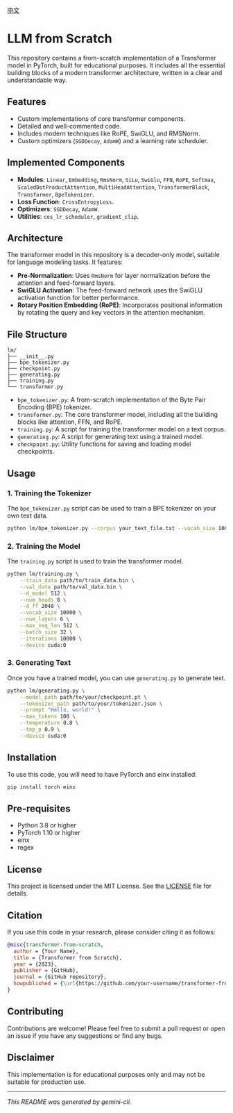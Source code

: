 [中文](./README_cn.md)

# LLM from Scratch

This repository contains a from-scratch implementation of a Transformer model in PyTorch, built for educational purposes. It includes all the essential building blocks of a modern transformer architecture, written in a clear and understandable way.

## Features

* Custom implementations of core transformer components.
* Detailed and well-commented code.
* Includes modern techniques like RoPE, SwiGLU, and RMSNorm.
* Custom optimizers (`SGDDecay`, `AdamW`) and a learning rate scheduler.

## Implemented Components

* **Modules**: `Linear`, `Embedding`, `RmsNorm`, `SiLu`, `SwiGlu`, `FFN`, `RoPE`, `Softmax`, `ScaledDotProductAttention`, `MultiHeadAttention`, `TransformerBlock`, `Transformer`, `BpeTokenizer`.
* **Loss Function**: `CrossEntropyLoss`.
* **Optimizers**: `SGDDecay`, `AdamW`.
* **Utilities**: `cos_lr_scheduler`, `gradient_clip`.

## Architecture

The transformer model in this repository is a decoder-only model, suitable for language modeling tasks. It features:

* **Pre-Normalization**: Uses `RmsNorm` for layer normalization before the attention and feed-forward layers.
* **SwiGLU Activation**: The feed-forward network uses the SwiGLU activation function for better performance.
* **Rotary Position Embedding (RoPE)**: Incorporates positional information by rotating the query and key vectors in the attention mechanism.

## File Structure

```
lm/
├── __init__.py
├── bpe_tokenizer.py
├── checkpoint.py
├── generating.py
├── training.py
└── transformer.py
```

* `bpe_tokenizer.py`: A from-scratch implementation of the Byte Pair Encoding (BPE) tokenizer.
* `transformer.py`: The core transformer model, including all the building blocks like attention, FFN, and RoPE.
* `training.py`: A script for training the transformer model on a text corpus.
* `generating.py`: A script for generating text using a trained model.
* `checkpoint.py`: Utility functions for saving and loading model checkpoints.

## Usage

### 1. Training the Tokenizer

The `bpe_tokenizer.py` script can be used to train a BPE tokenizer on your own text data.

```bash
python lm/bpe_tokenizer.py --corpus your_text_file.txt --vocab_size 10000
```

### 2. Training the Model

The `training.py` script is used to train the transformer model.

```bash
python lm/training.py \
    --train_data path/to/train_data.bin \
    --val_data path/to/val_data.bin \
    --d_model 512 \
    --num_heads 8 \
    --d_ff 2048 \
    --vocab_size 10000 \
    --num_layers 6 \
    --max_seq_len 512 \
    --batch_size 32 \
    --iterations 10000 \
    --device cuda:0
```

### 3. Generating Text

Once you have a trained model, you can use `generating.py` to generate text.

```bash
python lm/generating.py \
    --model_path path/to/your/checkpoint.pt \
    --tokenizer_path path/to/your/tokenizer.json \
    --prompt "Hello, world!" \
    --max_tokens 100 \
    --temperature 0.8 \
    --top_p 0.9 \
    --device cuda:0
```

## Installation

To use this code, you will need to have PyTorch and einx installed:

```bash
pip install torch einx
```

## Pre-requisites

* Python 3.8 or higher
* PyTorch 1.10 or higher
* einx
* regex

## License

This project is licensed under the MIT License. See the [LICENSE](LICENSE) file for details.

## Citation

If you use this code in your research, please consider citing it as follows:

```bibtex
@misc{transformer-from-scratch,
  author = {Your Name},
  title = {Transformer from Scratch},
  year = {2023},
  publisher = {GitHub},
  journal = {GitHub repository},
  howpublished = {\url{https://github.com/your-username/transformer-from-scratch}},
}
```

## Contributing

Contributions are welcome! Please feel free to submit a pull request or open an issue if you have any suggestions or find any bugs.

## Disclaimer

This implementation is for educational purposes only and may not be suitable for production use.

---

*This README was generated by gemini-cli.*


